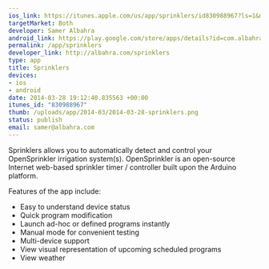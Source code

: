 ```yaml
--- 
ios_link: https://itunes.apple.com/us/app/sprinklers/id830988967?ls=1&mt=8
targetMarket: Both
developer: Samer Albahra
android_link: https://play.google.com/store/apps/details?id=com.albahra.sprinklers
permalink: /app/sprinklers
developer_link: http://albahra.com/sprinklers
type: app
title: Sprinklers
devices: 
- ios
- android
date: 2014-03-28 19:12:40.835563 +00:00
itunes_id: "830988967"
thumb: /uploads/app/2014-03/2014-03-28-sprinklers.png
status: publish
email: samer@albahra.com
---
```


Sprinklers allows you to automatically detect and control your OpenSprinkler irrigation system(s). OpenSprinkler is an open-source Internet web-based sprinkler timer / controller built upon the Arduino platform. 

Features of the app include:
* Easy to understand device status
* Quick program modification
* Launch ad-hoc or defined programs instantly
* Manual mode for convenient testing
* Multi-device support
* View visual representation of upcoming scheduled programs
* View weather
